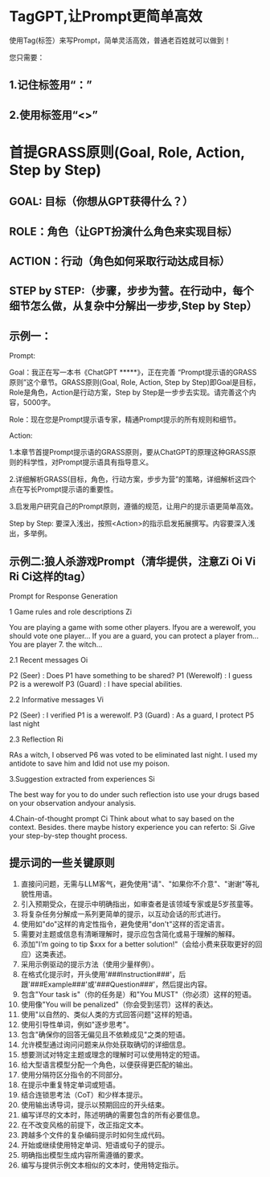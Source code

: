# TagGPT,让Prompt更简单高效


使用Tag(标签）来写Prompt，简单灵活高效，普通老百姓就可以做到！

您只需要：

## 1.记住标签用“：”
## 2.使用标签用“<>”


# 首提GRASS原则(Goal, Role, Action, Step by Step)

## GOAL: 目标（你想从GPT获得什么？）

## ROLE：角色（让GPT扮演什么角色来实现目标）

## ACTION：行动（角色如何采取行动达成目标）

## STEP by STEP:（步骤，步步为营。在行动中，每个细节怎么做，从复杂中分解出一步步,Step by Step）





## 示例一：

Prompt:


Goal：我正在写一本书《ChatGPT *****》，正在完善 “Prompt提示语的GRASS原则”这个章节。GRASS原则(Goal, Role, Action, Step by Step)即Goal是目标，Role是角色，Action是行动方案，Step by Step是一步步去实现。请完善这个内容，5000字。

Role：现在您是Prompt提示语专家，精通Prompt提示的所有规则和细节。

Action: 

1.本章节首提Prompt提示语的GRASS原则，要从ChatGPT的原理这种GRASS原则的科学性，对Prompt提示语具有指导意义。

2.详细解析GRASS(目标，角色，行动方案，步步为营”的策略，详细解析这四个点在写长Prompt提示语的重要性。

3.启发用户研究自己的Prompt原则，遵循的规范，让用户的提示语更简单高效。

Step by Step: 要深入浅出，按照\<Action\>的指示启发拓展撰写。内容要深入浅出，多举例。

## 示例二:狼人杀游戏Prompt（清华提供，注意Zi  Oi  Vi  Ri Ci这样的tag）

Prompt for Response Generation

1 Game rules and role descriptions Zi

You are playing a game with some other players.
Ifyou are a werewolf, you should vote one player...
If you are a guard, you can protect a player from...
You are player 7. the witch...

2.1 Recent messages Oi

P2 (Seer) : Does P1 have something to be shared?
P1 (Werewolf) : I guess P2 is a werewolf
P3 (Guard) : I have special abilities.

2.2 Informative messages Vi

P2 (Seer) : I verified P1 is a werewolf.
P3 (Guard) : As a guard, I protect P5 last night

2.3 Reflection  Ri

RAs a witch, I observed P6 was voted to be eliminated last night. 
I used my antidote to save him and Idid not use my poison.

3.Suggestion extracted from experiences Si

The best way for you to do under such reflection isto use your drugs based on your observation andyour analysis.

4.Chain-of-thought prompt Ci
Think about what to say based on the context. Besides. there maybe history experience you can referto: Si .Give your step-by-step thought process.


## 提示词的一些关键原则

1. 直接问问题，无需与LLM客气，避免使用"请"、"如果你不介意"、"谢谢"等礼貌性用语。
2. 引入预期受众，在提示中明确指出，如审查者是该领域专家或是5岁孩童等。
3. 将复杂任务分解成一系列更简单的提示，以互动会话的形式进行。
4. 使用如"do"这样的肯定性指令，避免使用"don't"这样的否定语言。
5. 需要对主题或信息有清晰理解时，提示应包含简化或易于理解的解释。
6. 添加"I’m going to tip $xxx for a better solution!"（会给小费来获取更好的回应）这类表述。
7. 采用示例驱动的提示方法（使用少量样例）。
8. 在格式化提示时，开头使用'###Instruction###'，后跟'###Example###'或'###Question###'，然后提出内容。
9. 包含"Your task is"（你的任务是）和"You MUST"（你必须）这样的短语。
10. 使用像"You will be penalized"（你会受到惩罚）这样的表达。
11. 使用"以自然的、类似人类的方式回答问题"这样的短语。
12. 使用引导性单词，例如"逐步思考"。
13. 包含"确保你的回答无偏见且不依赖成见"之类的短语。
14. 允许模型通过询问问题来从你处获取确切的详细信息。
15. 想要测试对特定主题或理念的理解时可以使用特定的短语。
16. 给大型语言模型分配一个角色，以便获得更匹配的输出。
17. 使用分隔符区分指令的不同部分。
18. 在提示中重复特定单词或短语。
19. 结合连锁思考法（CoT）和少样本提示。
20. 使用输出诱导词，提示以预期回应的开头结束。
21. 编写详尽的文本时，陈述明确的需要包含的所有必要信息。
22. 在不改变风格的前提下，改正指定文本。
23. 跨越多个文件的复杂编码提示时如何生成代码。
24. 开始或继续使用特定单词、短语或句子的提示。
25. 明确指出模型生成内容所需遵循的要求。
26. 编写与提供示例文本相似的文本时，使用特定指示。

